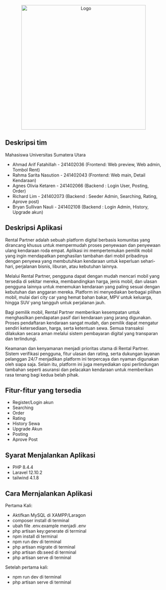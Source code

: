 <p align="center"><a href="#" target="_blank"><img src="C:\Users\user\Documents\VSCODE\Semester 2\Pemrograman Web Lanjutan\Tubus\RentalPartner\public\images\logo.png" width="400" alt="Logo"></a></p>

## Deskripsi tim

Mahasiswa Universitas Sumatera Utara
- Ahmad Arif Fatahillah - 241402036 (Frontend: Web preview, Web admin, Tombol Rent)
- Rahma Sarita Nasution - 241402043 (Frontend: Web main, Detail Kendaraan)
- Agnes Olivia Ketaren  - 241402066 (Backend : Login User, Posting, Order)
- Richard Lim           - 241402073 (Backend : Seeder Admin, Searching, Rating, Aprove post)
- Bryan Sullivan Nauli  - 241402108 (Backend : Login Admin, History, Upgrade akun)

## Deskripsi Aplikasi

Rental Partner adalah sebuah platform digital berbasis komunitas yang dirancang khusus untuk mempermudah proses penyewaan dan penyewaan ulang kendaraan roda empat. Aplikasi ini mempertemukan pemilik mobil yang ingin mendapatkan penghasilan tambahan dari mobil pribadinya dengan penyewa yang membutuhkan kendaraan untuk keperluan sehari-hari, perjalanan bisnis, liburan, atau kebutuhan lainnya.

Melalui Rental Partner, pengguna dapat dengan mudah mencari mobil yang tersedia di sekitar mereka, membandingkan harga, jenis mobil, dan ulasan pengguna lainnya untuk menemukan kendaraan yang paling sesuai dengan kebutuhan dan anggaran mereka. Platform ini menyediakan berbagai pilihan mobil, mulai dari city car yang hemat bahan bakar, MPV untuk keluarga, hingga SUV yang tangguh untuk perjalanan jauh.

Bagi pemilik mobil, Rental Partner memberikan kesempatan untuk menghasilkan pendapatan pasif dari kendaraan yang jarang digunakan. Proses pendaftaran kendaraan sangat mudah, dan pemilik dapat mengatur sendiri ketersediaan, harga, serta ketentuan sewa. Semua transaksi dilakukan secara aman melalui sistem pembayaran digital yang transparan dan terlindungi.

Keamanan dan kenyamanan menjadi prioritas utama di Rental Partner. Sistem verifikasi pengguna, fitur ulasan dan rating, serta dukungan layanan pelanggan 24/7 menjadikan platform ini terpercaya dan nyaman digunakan oleh siapa saja. Selain itu, platform ini juga menyediakan opsi perlindungan tambahan seperti asuransi dan pelacakan kendaraan untuk memberikan rasa tenang bagi kedua belah pihak.

## Fitur-fitur yang tersedia

- Register/Login akun
- Searching
- Order
- Rating
- History Sewa
- Upgrade Akun
- Posting
- Aprove Post

## Syarat Menjalankan Aplikasi
- PHP 8.4.4
- Laravel 12.10.2
- tailwind 4.1.8

## Cara Mernjalankan Aplikasi

Pertama Kali:
- Aktifkan MySQL di XAMPP/Laragon
- composer install di terminal
- ubah file .env.example menjadi .env
- php artisan key:generate di terminal
- npm install di terminal
- npm run dev di terminal
- php artisan migrate di terminal
- php artisan db:seed di terminal
- php artisan serve di terminal

Setelah pertama kali:
- npm run dev di terminal
- php artisan serve di terminal

